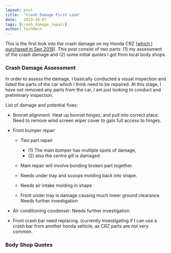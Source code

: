 ```yaml
---
layout: post
title:  "Crash Damage First Look"
date:   2019-10-07
tags: [crash_damage_repair]
author: TechMech
---
```


This is the first look into the crash damage on my Honda CRZ
([which I purchased in Sep 2019](https://techmechgarage.github.io/2019/09/30/welcome-honda-crz.html)).
This post consist of two parts:
(1) my assessment of the crash damage and (2) some initial quotes I got from local body shops.


### Crash Damage Assessment

In order to assess the damage, I basically conducted a visual inspection and listed 
the parts of the car which I think need to be repaired.
At this stage, I have not removed any parts from the car, I am just looking to
conduct and preliminary inspection.



List of damage and potential fixes:

* Bonnet alignment. 
Heat up bonnet hinges, and pull into correct place. Need to remove wind screen wiper cover to gain full access to hinges.

* Front bumper repair
  * Two part repair
    * (1) The main bumper has multiple spots of damage,
    * (2) also the centre gill is damaged.
  * Main repair will involve bonding broken part together.
  * Needs under tray and scoops molding back into shape.
  * Needs air intake molding in shape

  * Front under tray is damage causing much lower ground clearance.
  Needs further investigation


* Air conditioning condenser.
Needs further investigation.

* Front crash bar need replacing.
(currently investigating if I can use a crash bar from another honda vehicle, as CRZ parts are not very common.



### Body Shop Quotes



